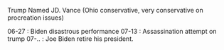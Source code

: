 Trump Named JD. Vance (Ohio conservative, very conservative on procreation issues) 

06-27 : Biden disastrous performance
07-13 : Assassination attempt on trump
07-.. : Joe Biden retire his president.